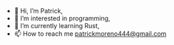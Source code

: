 - 👋 Hi, I’m Patrick,
- 👀 I’m interested in programming,
- 🌱 I’m currently learning Rust,
- 📫 How to reach me patrickmoreno444@gmail.com

<!---
patrickm4/patrickm4 is a ✨ special ✨ repository because its `README.md` (this file) appears on your GitHub profile.
You can click the Preview link to take a look at your changes.
--->
